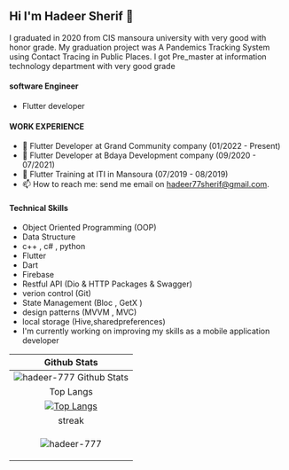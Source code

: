 ## Hi I'm Hadeer Sherif 👋
 I graduated in 2020 from CIS mansoura university with very good with honor grade.
 My graduation project was A Pandemics Tracking System using Contact Tracing in Public Places.
 I got Pre_master at information technology department with very good grade 
 
 #### software Engineer
- Flutter developer

#### WORK EXPERIENCE
- 🔭 Flutter Developer at Grand Community company (01/2022 - Present)
- 🌱 Flutter Developer at Bdaya Development company (09/2020 - 07/2021)
- 👯 Flutter Training at ITI in Mansoura (07/2019 - 08/2019)
- 📫 How to reach me: send me email on hadeer77sherif@gmail.com.
 
#### Technical Skills
  - Object Oriented Programming (OOP)
  - Data Structure
  - c++ , c# , python
  - Flutter
  - Dart
  - Firebase
  - Restful API (Dio & HTTP Packages & Swagger)
  - verion control (Git)
  - State Management (Bloc , GetX )
  - design patterns (MVVM , MVC)
  - local storage (Hive,sharedpreferences)
  - I'm currently working on improving my skills as a mobile application developer
  
  
  
| Github Stats |
|:------------:|
|![hadeer-777 Github Stats](https://github-readme-stats.vercel.app/api?username=hadeer-777&show_icons=true&theme=dracula)|
| Top Langs |
|[![Top Langs](https://github-readme-stats.vercel.app/api/top-langs/?username=hadeer-777&exclude_repo=ualehosaini.github.io,free-for-dev&layout=compact&langs_count=8)](https://github.com/ualehosaini)|
| streak |
|<p><img align="center" src="https://github-readme-streak-stats.herokuapp.com/?user=hadeer-777&" alt="hadeer-777" /></p> 
